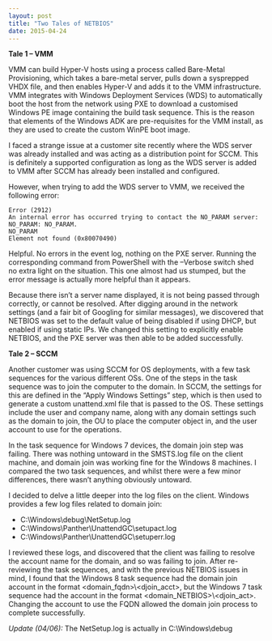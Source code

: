 ```yaml
---
layout: post
title: "Two Tales of NETBIOS"
date: 2015-04-24
---
```


**Tale 1 – VMM**

VMM can build Hyper-V hosts using a process called Bare-Metal Provisioning, which takes a bare-metal server, pulls down a sysprepped VHDX file, and then enables Hyper-V and adds it to the VMM infrastructure. VMM integrates with Windows Deployment Services (WDS) to automatically boot the host from the network using PXE to download a customised Windows PE image containing the build task sequence. This is the reason that elements of the Windows ADK are pre-requisites for the VMM install, as they are used to create the custom WinPE boot image.

I faced a strange issue at a customer site recently where the WDS server was already installed and was acting as a distribution point for SCCM. This is definitely a supported configuration as long as the WDS server is added to VMM after SCCM has already been installed and configured.

However, when trying to add the WDS server to VMM, we received the following error:

```
Error (2912)
An internal error has occurred trying to contact the NO_PARAM server: NO_PARAM: NO_PARAM.
NO_PARAM
Element not found (0x80070490)
```

Helpful. No errors in the event log, nothing on the PXE server. Running the corresponding command from PowerShell with the –Verbose switch shed no extra light on the situation. This one almost had us stumped, but the error message is actually more helpful than it appears.

Because there isn’t a server name displayed, it is not being passed through correctly, or cannot be resolved. After digging around in the network settings (and a fair bit of Googling for similar messages), we discovered that NETBIOS was set to the default value of being disabled if using DHCP, but enabled if using static IPs. We changed this setting to explicitly enable NETBIOS, and the PXE server was then able to be added successfully.


**Tale 2 – SCCM**

Another customer was using SCCM for OS deployments, with a few task sequences for the various different OSs.
One of the steps in the task sequence was to join the computer to the domain. In SCCM, the settings for this are defined in the “Apply Windows Settings” step, which is then used to generate a custom unattend.xml file that is passed to the OS. These settings include the user and company name, along with any domain settings such as the domain to join, the OU to place the computer object in, and the user account to use for the operations.

In the task sequence for Windows 7 devices, the domain join step was failing. There was nothing untoward in the SMSTS.log file on the client machine, and domain join was working fine for the Windows 8 machines. I compared the two task sequences, and whilst there were a few minor differences, there wasn’t anything obviously untoward.

I decided to delve a little deeper into the log files on the client. Windows provides a few log files related to domain join:
* C:\Windows\debug\NetSetup.log
* C:\Windows\Panther\UnattendGC\setupact.log
* C:\Windows\Panther\UnattendGC\setuperr.log

I reviewed these logs, and discovered that the client was failing to resolve the account name for the domain, and so was failing to join. After re-reviewing the task sequences, and with the previous NETBIOS issues in mind, I found that the Windows 8 task sequence had the domain join account in the format <domain_fqdn>\\<djoin_acct>, but the Windows 7 task sequence had the account in the format <domain_NETBIOS>\\<djoin_act>. Changing the account to use the FQDN allowed the domain join process to complete successfully.

*Update (04/06):* The NetSetup.log is actually in C:\Windows\debug